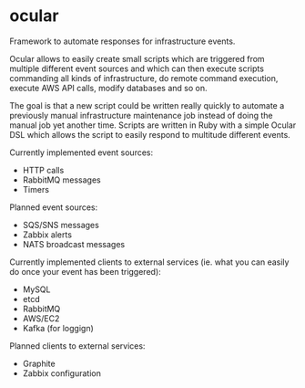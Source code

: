 # ocular
Framework to automate responses for infrastructure events.

Ocular allows to easily create small scripts which are triggered from multiple different event sources and which can then execute scripts commanding all kinds of infrastructure, do remote command execution, execute AWS API calls, modify databases and so on.

The goal is that a new script could be written really quickly to automate a previously manual infrastructure maintenance job instead of doing the manual job yet another time. Scripts are written in Ruby with a simple Ocular DSL which allows the script to easily respond to multitude different events.

Currently implemented event sources:
 - HTTP calls
 - RabbitMQ messages
 - Timers

Planned event sources:
 - SQS/SNS messages
 - Zabbix alerts
 - NATS broadcast messages
 
Currently implemented clients to external services (ie. what you can easily do once your event has been triggered):
 - MySQL
 - etcd
 - RabbitMQ
 - AWS/EC2
 - Kafka (for loggign)
 
Planned clients to external services:
 - Graphite
 - Zabbix configuration
